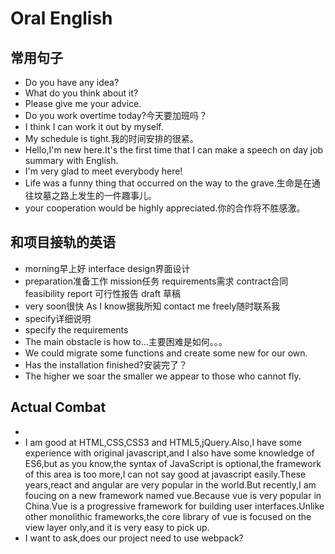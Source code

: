 # Oral English
## 常用句子
- Do you have any idea?
- What do you think about it?
- Please give me your advice.
- Do you work overtime today?今天要加班吗？
- I think I can work it out by myself.
- My schedule is tight.我的时间安排的很紧。
- Hello,I'm new here.It's the first time that I can make a speech on day job summary with English.
- I'm very glad to meet everybody here!
- Life was a funny thing that occurred on the way to the grave.生命是在通往坟墓之路上发生的一件趣事儿。
- your cooperation would be highly appreciated.你的合作将不胜感激。


## 和项目接轨的英语
- morning早上好 interface design界面设计
- preparation准备工作 mission任务 requirements需求 contract合同 feasibility report 可行性报告 draft 草稿
- very soon很快 As I know据我所知 contact me freely随时联系我
- specify详细说明
- specify the requirements
- The main obstacle is how to...主要困难是如何。。。
- We could migrate some functions and create some new for our own.
- Has the installation finished?安装完了？
- The higher we soar the smaller we appear to those who cannot fly.

## Actual Combat
- 
- I am good at HTML,CSS,CSS3 and HTML5,jQuery.Also,I have some experience with original javascript,and I also have some knowledge of ES6,but as you know,the syntax of JavaScript is optional,the framework of this area is too more,I can not say good at javascript easily.These years,react and angular are very popular in the world.But recently,I am foucing on a new framework named vue.Because vue is very popular in China.Vue is a progressive framework for building user interfaces.Unlike other monolithic frameworks,the core library of vue is focused on the view layer only,and it is very easy to pick up.
- I want to ask,does our project need to use webpack? 





